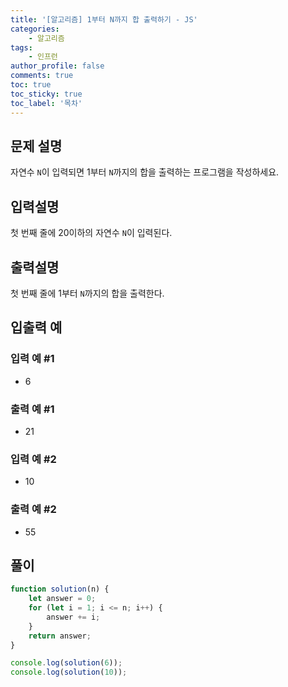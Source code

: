 ```yaml
---
title: '[알고리즘] 1부터 N까지 합 출력하기 - JS'
categories:
    - 알고리즘
tags:
    - 인프런
author_profile: false
comments: true
toc: true
toc_sticky: true
toc_label: '목차'
---
```


## 문제 설명

자연수 `N`이 입력되면 1부터 `N`까지의 합을 출력하는 프로그램을 작성하세요.

## 입력설명

첫 번째 줄에 20이하의 자연수 `N`이 입력된다.

## 출력설명

첫 번째 줄에 1부터 `N`까지의 합을 출력한다.

## 입출력 예

### 입력 예 #1

-   6

### 출력 예 #1

-   21

### 입력 예 #2

-   10

### 출력 예 #2

-   55

## 풀이

```javascript
function solution(n) {
    let answer = 0;
    for (let i = 1; i <= n; i++) {
        answer += i;
    }
    return answer;
}

console.log(solution(6));
console.log(solution(10));
```
